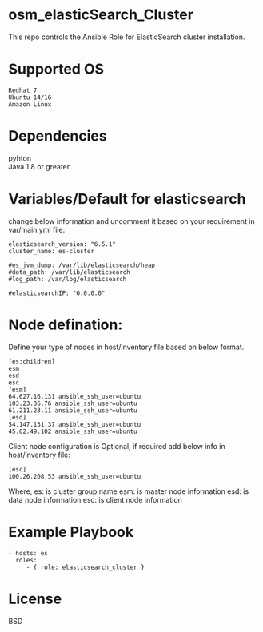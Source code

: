 # osm_elasticSearch_Cluster
This repo controls the Ansible Role for ElasticSearch cluster installation.

# Supported OS  

```
Redhat 7
Ubuntu 14/16
Amazon Linux
```

# Dependencies
pyhton  
Java 1.8 or greater 

# Variables/Default for elasticsearch
change below information and uncomment it based on your requirement in var/main.yml file:

```
elasticsearch_version: "6.5.1"
cluster_name: es-cluster

#es_jvm_dump: /var/lib/elasticsearch/heap
#data_path: /var/lib/elasticsearch
#log_path: /var/log/elasticsearch

#elasticsearchIP: "0.0.0.0"
```

# Node defination:
Define your type of nodes in host/inventory file based on below format. 

```
[es:children]
esm
esd
esc
[esm]
64.627.16.131 ansible_ssh_user=ubuntu
103.23.36.76 ansible_ssh_user=ubuntu
61.211.23.11 ansible_ssh_user=ubuntu
[esd]
54.147.131.37 ansible_ssh_user=ubuntu
45.62.49.102 ansible_ssh_user=ubuntu
```
Client node configuration is Optional, if required add below info in host/inventory file:
```
[esc]
100.26.208.53 ansible_ssh_user=ubuntu
```
Where,
es: is cluster group name
esm: is master node information
esd: is data node information
esc: is client node information

# Example Playbook

```
- hosts: es
  roles:
     - { role: elasticsearch_cluster }
```

# License

BSD
